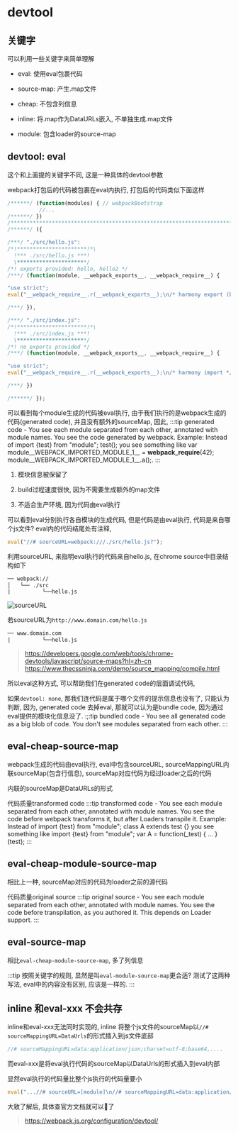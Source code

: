 # devtool

## 关键字
可以利用一些关键字来简单理解

- eval: 使用eval包裹代码

- source-map: 产生.map文件

- cheap: 不包含列信息

- inline: 将.map作为DataURLs嵌入, 不单独生成.map文件

- module: 包含loader的source-map

## devtool: eval

这个和上面提的关键字不同, 这是一种具体的devtool参数

webpack打包后的代码被包裹在eval内执行, 打包后的代码类似下面这样

```js
/******/ (function(modules) { // webpackBootstrap
          //...
/******/ })
/************************************************************************/
/******/ ({

/***/ "./src/hello.js":
/*!**********************!*\
  !*** ./src/hello.js ***!
  \**********************/
/*! exports provided: hello, hello2 */
/***/ (function(module, __webpack_exports__, __webpack_require__) {

"use strict";
eval("__webpack_require__.r(__webpack_exports__);\n/* harmony export (binding) */ __webpack_require__.d(__webpack_exports__, \"hello\", function() { return hello; });\n/* harmony export (binding) */ __webpack_require__.d(__webpack_exports__, \"hello2\", function() { return hello2; });\nfunction _readOnlyError(name) { throw new Error(\"\\\"\" + name + \"\\\" is read-only\"); }\n\nfunction hello() {\n  console.log('hello world');\n  return 'hello world';\n}\nfunction hello2() {\n  console.log('hello2');\n}\na = (_readOnlyError(\"a\"), 2);\nvar a = 1;\n\n//# sourceURL=webpack:///./src/hello.js?");

/***/ }),

/***/ "./src/index.js":
/*!**********************!*\
  !*** ./src/index.js ***!
  \**********************/
/*! no exports provided */
/***/ (function(module, __webpack_exports__, __webpack_require__) {

"use strict";
eval("__webpack_require__.r(__webpack_exports__);\n/* harmony import */ var _hello_js__WEBPACK_IMPORTED_MODULE_0__ = __webpack_require__(/*! ./hello.js */ \"./src/hello.js\");\n\nObject(_hello_js__WEBPACK_IMPORTED_MODULE_0__[\"hello\"])();\n\n//# sourceURL=webpack:///./src/index.js?");

/***/ })

/******/ });
```

可以看到每个module生成的代码被eval执行, 由于我们执行的是webpack生成的代码(generated code), 并且没有额外的sourceMap, 因此,
:::tip
generated code - You see each module separated from each other, annotated with module names. You see the code generated by webpack. Example: Instead of import {test} from "module"; test(); you see something like var module__WEBPACK_IMPORTED_MODULE_1__ = __webpack_require__(42); module__WEBPACK_IMPORTED_MODULE_1__.a();.
:::


1. 模块信息被保留了

2. build过程速度很快, 因为不需要生成额外的map文件

3. 不适合生产环境, 因为代码由eval执行

可以看到eval分别执行各自模块的生成代码, 但是代码是由eval执行, 代码是来自哪个js文件? eval内的代码结尾处有注释,

```js
eval("//# sourceURL=webpack:///./src/hello.js?");
```

利用sourceURL, 来指明eval执行的代码来自hello.js, 在chrome source中目录结构如下

```bash
── webpack://
│   └── ./src
|          └──hello.js
```

![sourceURL](https://fangbinwei-blog-image.oss-cn-shanghai.aliyuncs.com/eval-devtool-2020-05-04.png)

若sourceURL为`http://www.domain.com/hello.js`

```bash
── www.domain.com
|          └──hello.js
```

> https://developers.google.com/web/tools/chrome-devtools/javascript/source-maps?hl=zh-cn
> https://www.thecssninja.com/demo/source_mapping/compile.html


所以eval这种方式, 可以帮助我们在generated code的层面调试代码,

如果`devtool: none`, 那我们连代码是属于哪个文件的提示信息也没有了, 只能认为判断, 因为, generated code 去掉eval, 那就可以认为是bundle code, 因为通过eval提供的模块化信息没了.
:;:tip
bundled code - You see all generated code as a big blob of code. You don't see modules separated from each other.
:::

## eval-cheap-source-map

webpack生成的代码由eval执行, eval中包含sourceURL, sourceMappingURL内联sourceMap(包含行信息), sourceMap对应代码为经过loader之后的代码

内联的sourceMap是DataURLs的形式

代码质量transformed code
:::tip
transformed code - You see each module separated from each other, annotated with module names. You see the code before webpack transforms it, but after Loaders transpile it. Example: Instead of import {test} from "module"; class A extends test {} you see something like import {test} from "module"; var A = function(_test) { ... }(test);
:::


## eval-cheap-module-source-map

相比上一种, sourceMap对应的代码为loader之前的源代码

代码质量original source
:::tip
original source - You see each module separated from each other, annotated with module names. You see the code before transpilation, as you authored it. This depends on Loader support.
:::

## eval-source-map
相比`eval-cheap-module-source-map`, 多了列信息

:::tip
按照关键字的规则, 显然是叫`eval-module-source-map`更合适? 测试了这两种写法, eval中的内容没有区别, 应该是一样的. 
:::

## inline 和eval-xxx 不会共存

inline和eval-xxx无法同时实现的, inline 将整个js文件的sourceMap以`//# sourceMappingURL=DataUrls`的形式插入到js文件底部
```js
//# sourceMappingURL=data:application/json;charset=utf-8;base64,....
```

而eval-xxx是将eval执行代码的sourceMap以DataUrls的形式插入到eval内部 

显然eval执行的代码量比整个js执行的代码量要小
```js
eval("...//# sourceURL=[module]\n//# sourceMappingURL=data:application/json;charset=utf-8;base64,...\n//# sourceURL=webpack-internal:///./src/hello.js\n");
```

大致了解后, 具体查官方文档就可以了
> https://webpack.js.org/configuration/devtool/
